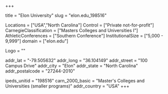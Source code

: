 
+++

title = "Elon University"
slug = "elon.edu_198516"

Locations = ["USA","North Carolina"]
Control = ["Private not-for-profit"]
CarnegieClassification = ["Masters Colleges and Universities I"]
AthleticConferences = ["Southern Conference"]
InstitutionalSize = ["5,000 - 9,999"]
domain = ["elon.edu"]

Logo = ""

addr_lat = "-79.505632"
addr_long = "36.104149"
addr_street = "100 Campus Drive"
addr_city = "Elon"
addr_state = "North Carolina"
addr_postalcode = "27244-2010"

ipeds_unitid = "198516"
carn_2000_basic = "Master's Colleges and Universities (smaller programs)"
addr_country = "USA"
+++
    
